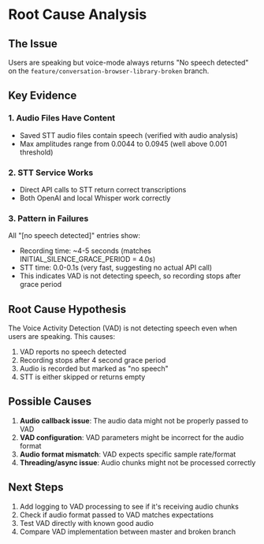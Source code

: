 # Root Cause Analysis

## The Issue
Users are speaking but voice-mode always returns "No speech detected" on the `feature/conversation-browser-library-broken` branch.

## Key Evidence

### 1. Audio Files Have Content
- Saved STT audio files contain speech (verified with audio analysis)
- Max amplitudes range from 0.0044 to 0.0945 (well above 0.001 threshold)

### 2. STT Service Works
- Direct API calls to STT return correct transcriptions
- Both OpenAI and local Whisper work correctly

### 3. Pattern in Failures
All "[no speech detected]" entries show:
- Recording time: ~4-5 seconds (matches INITIAL_SILENCE_GRACE_PERIOD = 4.0s)
- STT time: 0.0-0.1s (very fast, suggesting no actual API call)
- This indicates VAD is not detecting speech, so recording stops after grace period

## Root Cause Hypothesis

The Voice Activity Detection (VAD) is not detecting speech even when users are speaking. This causes:

1. VAD reports no speech detected
2. Recording stops after 4 second grace period
3. Audio is recorded but marked as "no speech"
4. STT is either skipped or returns empty

## Possible Causes

1. **Audio callback issue**: The audio data might not be properly passed to VAD
2. **VAD configuration**: VAD parameters might be incorrect for the audio format
3. **Audio format mismatch**: VAD expects specific sample rate/format
4. **Threading/async issue**: Audio chunks might not be processed correctly

## Next Steps

1. Add logging to VAD processing to see if it's receiving audio chunks
2. Check if audio format passed to VAD matches expectations
3. Test VAD directly with known good audio
4. Compare VAD implementation between master and broken branch